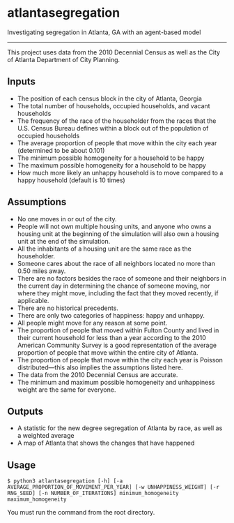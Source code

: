 # atlantasegregation
Investigating segregation in Atlanta, GA with an agent-based model

---

This project uses data from the 2010 Decennial Census as well as the City of Atlanta Department of City Planning.

## Inputs
- The position of each census block in the city of Atlanta, Georgia
- The total number of households, occupied households, and vacant households
- The frequency of the race of the householder from the races that the U.S. Census Bureau defines within a block out of the population of occupied households
- The average proportion of people that move within the city each year (determined to be about 0.101)
- The minimum possible homogeneity for a household to be happy
- The maximum possible homogeneity for a household to be happy
- How much more likely an unhappy household is to move compared to a happy household (default is 10 times)

## Assumptions
- No one moves in or out of the city.
- People will not own multiple housing units, and anyone who owns a housing unit at the beginning of the simulation will also own a housing unit at the end of the simulation.
- All the inhabitants of a housing unit are the same race as the householder.
- Someone cares about the race of all neighbors located no more than 0.50 miles away.
- There are no factors besides the race of someone and their neighbors in the current day in determining the chance of someone moving, nor where they might move, including the fact that they moved recently, if applicable.
- There are no historical precedents.
- There are only two categories of happiness: happy and unhappy.
- All people might move for any reason at some point.
- The proportion of people that moved within Fulton County and lived in their current household for less than a year according to the 2010 American Community Survey is a good representation of the average proportion of people that move within the entire city of Atlanta.
- The proportion of people that move within the city each year is Poisson distributed—this also implies the assumptions listed here.
- The data from the 2010 Decennial Census are accurate.
- The minimum and maximum possible homogeneity and unhappiness weight are the same for everyone.

## Outputs
- A statistic for the new degree segregation of Atlanta by race, as well as a weighted average
- A map of Atlanta that shows the changes that have happened

## Usage
```shell
$ python3 atlantasegregation [-h] [-a AVERAGE_PROPORTION_OF_MOVEMENT_PER_YEAR] [-w UNHAPPINESS_WEIGHT] [-r RNG_SEED] [-n NUMBER_OF_ITERATIONS] minimum_homogeneity maximum_homogeneity

```
You must run the command from the root directory.